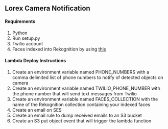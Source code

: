 ## Lorex Camera Notification

#### Requirements

 1. Python
 2. Run setup.py
 3. Twilio account
 4. Faces indexed into Rekognition by using [this](https://docs.aws.amazon.com/goto/aws-cli/rekognition-2016-06-27/IndexFaces)

#### Lambda Deploy Instructions

 1. Create an environment variable named PHONE_NUMBERS with a comma delimited list of phone numbers to notify of detected objects on camera
 2. Create an environment variable named TWILIO_PHONE_NUMBER with the phone number that will send text messages from Twilio
 3. Create an environment variable named FACES_COLLECTION with the name of the Rekognition collection containing your indexed faces
 4. Create an email on SES
 5. Create an email rule to dump received emails to an S3 bucket
 6. Create an S3 put object event that will trigger the lambda function